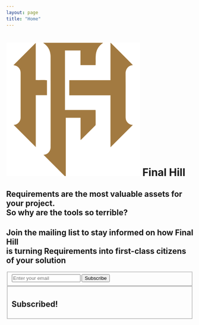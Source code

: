 ```yaml
---
layout: page
title: "Home"
---
```


<h1 class="home-heading">
    <img class="home-icon" src="/media-library/icons/final-hill.svg" alt="Final Hill icon">
    <span>Final Hill</span>
</h1>

<h2>Requirements are the most valuable assets for your project. <br> So why are the tools so terrible?</h2>

<h2>Join the mailing list to stay informed on how Final Hill <br> is turning Requirements into first-class citizens of your solution</h2>

<form id="hubspot-form">
    <fieldset id="hubspot-form_fields"> 
        <input type="email" name="email" placeholder="Enter your email" required>
        <button type="submit">Subscribe</button>
    </fieldset>
    <fieldset id="hubspot-form_complete">
        <h2>Subscribed!</h2>
    </fieldset>
</form>
